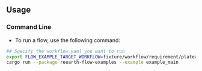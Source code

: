 ## Usage
### Command Line
* To run a flow, use the following command:
``` sh
## Specify the workflow yaml you want to run
export FLOW_EXAMPLE_TARGET_WORKFLOW=fixture/workflow/requirement/plateau4/a008-3/workflow.yml
cargo run --package reearth-flow-examples --example example_main
```
